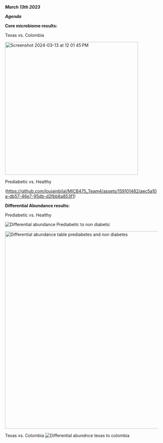 
_**March 13th 2023**_

***Agenda***

**Core microbiome results:**

Texas vs. Colombia

<img width="438" alt="Screenshot 2024-03-13 at 12 01 45 PM" src="https://github.com/loujainbilal/MICB475_Team4/assets/159101482/cc3f7ca9-be0c-45f9-8ea0-d4b3edef3b65">

Prediabetic vs. Healthy

(https://github.com/loujainbilal/MICB475_Team4/assets/159101482/aec5a10a-db57-46e7-95db-d2fbb6a853f1)


**Differential Abundance results:**

Prediabetic vs. Healthy

![Differential abundance Prediabetic to non diabetic](https://github.com/loujainbilal/MICB475_Team4/assets/159101482/a2fe0179-4324-41a9-8cb3-2527209efd5f)

<img width="651" alt="Differential abundance table prediabetes and non diabetes" src="https://github.com/loujainbilal/MICB475_Team4/assets/159101482/eebf2a4b-38e5-42f5-9e11-589e14be6771">

Texas vs. Colombia 
![Differential abundnce texas to colombia](https://github.com/loujainbilal/MICB475_Team4/assets/159094203/c81392e0-37df-4c85-8ebe-01ebeb716b5a)






